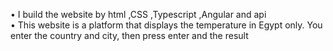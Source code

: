•	I build the website by html ,CSS ,Typescript ,Angular and api   
•	This website is a platform that displays the temperature in Egypt only. 
You enter the country and city, then press enter and the result  
